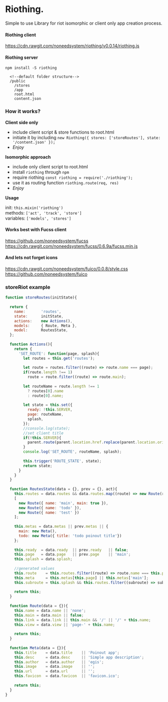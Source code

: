 # Riothing.   
Simple to use Library for riot isomorphic or client only app creation process.

#### Riothing client
https://cdn.rawgit.com/noneedsystem/riothing/v0.0.14/riothing.js

#### Riothing server
`npm install -S riothing`

```
  <!--default folder structure-->
  /public
    /stores
    /app
    root.html
    content.json
```

### How it works?

**Client side only** 

- include client script & store functions to root.html
- initiate it by including `new Riothing({ stores: ['storeRoutes'], state: '/content.json' });`
- *Enjoy*  

**Isomorphic approach**  

- include only client script to root.html
- install `riothing` through `npm`
- require riothing `const riothing = require('./riothing');`
- use it as routing function `riothing.route(req, res)` 
- *Enjoy*

**Usage**

init: `this.mixin('riothing')`  
methods: `['act', 'track', 'store']`  
variables: `['models', 'stores']`  

#### Works best with Fucss client
https://github.com/noneedsystem/fucss   
https://cdn.rawgit.com/noneedsystem/fucss/0.6.9a/fucss.min.js

#### And lets not forget icons
https://cdn.rawgit.com/noneedsystem/fuico/0.0.8/style.css  
https://github.com/noneedsystem/fuico

### storeRiot example
```javascript
function storeRoutes(initState){
  
  return {
    name:       'routes',
    state:      initState,
    actions:    new Actions(),
    models:     { Route, Meta },
    model:      RoutesState,
  };
  
  function Actions(){
    return {
      'SET_ROUTE': function(page, splash){
        let routes = this.get('routes');
        
        let route = routes.filter((route) => route.name === page);
        if(route.length !== 1)
          route = route.filter((route) => route.main);
        
        let routeName = route.length !== 1 
          ? routes[0].name 
          : route[0].name;
        
        let state = this.set({
          ready: !this.SERVER,
          page: routeName,
          splash,
        });
        //console.log(state);
        //set client title
        if(!this.SERVER){
          parent.route(parent.location.href.replace(parent.location.origin, ''), this.get('meta.title'));
        }
        console.log('SET_ROUTE', routeName, splash);
        
        this.trigger('ROUTE_STATE', state);
        return state;
      }
    }
  }
  
  function RoutesState(data = {}, prev = {}, act){
    this.routes = data.routes && data.routes.map((route) => new Route(route)) || prev.routes ||
    [
      new Route({ name: 'main', main: true }),
      new Route({ name: 'todo' }),
      new Route({ name: 'test' })
    ];
    
    this.metas = data.metas || prev.metas || {
      main: new Meta(),
      todo: new Meta({ title: 'todo poinout title'})
    };
    
    this.ready  = data.ready  || prev.ready   || false;
    this.page   = data.page   || prev.page    || 'main';
    this.splash = data.splash;
    
    //generated values
    this.route    = this.routes.filter((route) => route.name === this.page).shift();
    this.meta     = this.metas[this.page] || this.metas['main'];
    this.subroute = this.splash && this.routes.filter((subroute) => subroute.name === this.splash).shift();
    
    return this;
  }
  
  function Route(data = {}){
    this.name = data.name || 'none';
    this.main = data.main || false;
    this.link = data.link || this.main && '/' || '/' + this.name;
    this.view = data.view || 'page-' + this.name;
    
    return this;
  }
  
  function Meta(data = {}){
    this.title    = data.title    || 'Poinout app';
    this.desc     = data.desc     || 'Simple app description';
    this.author   = data.author   || 'egis';
    this.image    = data.image    || '';
    this.url      = data.url      || '';
    this.favicon  = data.favicon  || 'favicon.ico';
    
    return this;
  }
}
```
